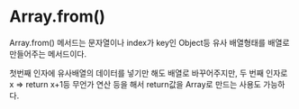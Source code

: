 # Array.from()


Array.from() 메서드는 문자열이나 index가 key인 Object등 유사 배열형태를 배열로 만들어주는 메서드이다.

첫번째 인자에 유사배열의 데이터를 넣기만 해도 배열로 바꾸어주지만, 두 번째 인자로 x => return x+1등 무언가
연산 등을 해서 return값을 Array로 만드는 사용도 가능하다.
